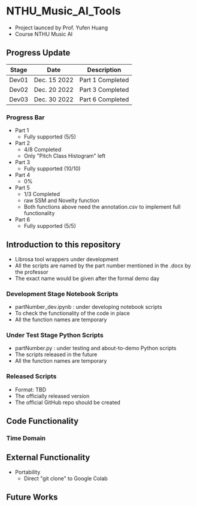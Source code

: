 # NTHU_Music_AI_Tools ##

* Project launced by Prof. Yufen Huang
* Course NTHU Music AI

## Progress Update ##

| Stage |     Date     |    Description   |
| :---: |     :---:    |       :---:      |
| Dev01 | Dec. 15 2022 | Part 1 Completed |
| Dev02 | Dec. 20 2022 | Part 3 Completed |
| Dev03 | Dec. 30 2022 | Part 6 Completed |

### Progress Bar ###

* Part 1
  * Fully supported (5/5)
* Part 2
  * 4/8 Completed
  * Only "Pitch Class Histogram" left
* Part 3
  * Fully supported (10/10)
* Part 4
  * 0%
* Part 5
  * 1/3 Completed
  * raw SSM and Novelty function
  * Both functions above need the annotation.csv to implement full functionality
* Part 6
  * Fully supported (5/5)

## Introduction to this repository ##

* Librosa tool wrappers under development
* All the scripts are named by the part number mentioned in the .docx by the professor
* The exact name would be given after the formal demo day

### Development Stage Notebook Scripts ##

* partNumber_dev.ipynb : under developing notebook scripts
* To check the functionality of the code in place
* All the function names are temporary

### Under Test Stage Python Scripts ###

* partNumber.py : under testing and about-to-demo Python scripts
* The scripts released in the future
* All the function names are temporary

### Released Scripts ###

* Format: TBD
* The officially released version
* The official GitHub repo should be created

## Code Functionality ##

### Time Domain ###

## External Functionality ##

* Portability
  * Direct "git clone" to Google Colab

## Future Works ##
